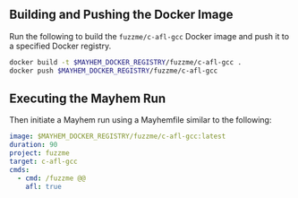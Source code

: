 ## Building and Pushing the Docker Image

Run the following to build the `fuzzme/c-afl-gcc` Docker image and push it to a specified Docker registry.

```sh
docker build -t $MAYHEM_DOCKER_REGISTRY/fuzzme/c-afl-gcc .
docker push $MAYHEM_DOCKER_REGISTRY/fuzzme/c-afl-gcc
```

## Executing the Mayhem Run

Then initiate a Mayhem run using a Mayhemfile similar to the following:

```yaml
image: $MAYHEM_DOCKER_REGISTRY/fuzzme/c-afl-gcc:latest
duration: 90
project: fuzzme
target: c-afl-gcc
cmds:
  - cmd: /fuzzme @@
    afl: true
```
